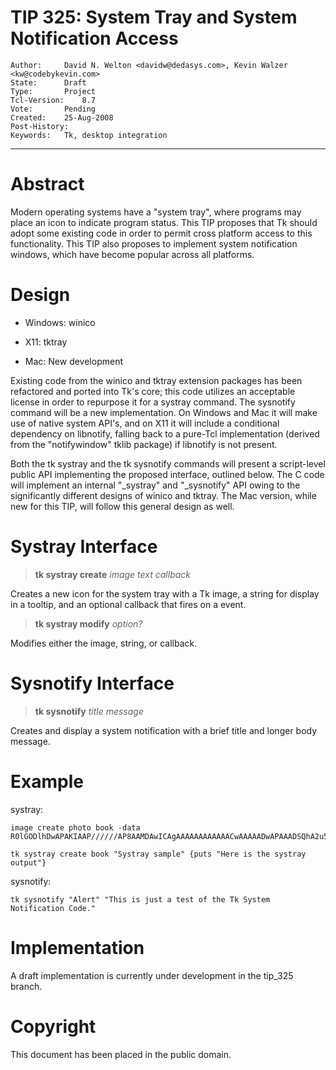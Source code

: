 # TIP 325: System Tray and System Notification Access
	Author:		David N. Welton <davidw@dedasys.com>, Kevin Walzer <kw@codebykevin.com>
	State:		Draft
	Type:		Project
	Tcl-Version:	8.7
	Vote:		Pending
	Created:	25-Aug-2008
	Post-History:	
	Keywords:	Tk, desktop integration
-----

# Abstract

Modern operating systems have a "system tray", where programs may place an
icon to indicate program status. This TIP proposes that Tk should adopt some
existing code in order to permit cross platform access to this functionality. 
This TIP also proposes to implement system notification windows, which have become 
popular across all platforms.

# Design

 * Windows: winico

 * X11: tktray

 * Mac: New development

Existing code from the winico and tktray extension packages has been refactored and ported into Tk's core; this code utilizes an acceptable license in order to repurpose it for a systray command. The sysnotify command will be a new implementation. On Windows and Mac it will make use of native system API's, and on X11 it will include a conditional dependency on libnotify, falling back to a pure-Tcl implementation (derived from the "notifywindow" tklib package) if libnotify is not present. 

Both the tk systray and the tk sysnotify commands will present a script-level public API implementing the proposed interface, outlined below. The C code will implement an internal "\_systray" and "\_sysnotify" API owing to the significantly different designs of winico and tktray. The Mac version, while new for this TIP, will follow this general design as well.

# Systray Interface

 > **tk systray create** _image_ _text_ _callback_

Creates a new icon for the system tray with a Tk image, a string for display in a tooltip, and an optional callback that fires on a <Button-1> event.

> **tk systray modify** _option?_ 

Modifies either the image, string, or callback.

# Sysnotify Interface

> **tk sysnotify** _title_ _message_ 

Creates and display a system notification with a brief title and longer body message.

# Example

systray:

    image create photo book -data R0lGODlhDwAPAKIAAP//////AP8AAMDAwICAgAAAAAAAAAAAACwAAAAADwAPAAADSQhA2u5ksPeKABKSCaya29d4WKgERFF0l1IMQCAKatvBJ0OTdzzXI1xMB3TBZAvATtB6NSLKleXi3OBoLqrVgc0yv+DVSEUuFxIAOw==

    tk systray create book "Systray sample" {puts "Here is the systray output"}

sysnotify:

    tk sysnotify "Alert" "This is just a test of the Tk System Notification Code."

# Implementation 

A draft implementation is currently under development in the tip_325 branch.

# Copyright

This document has been placed in the public domain.